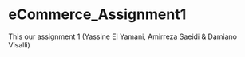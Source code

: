 # eCommerce_Assignment1
This our assignment 1 (Yassine El Yamani, Amirreza Saeidi & Damiano Visalli)
